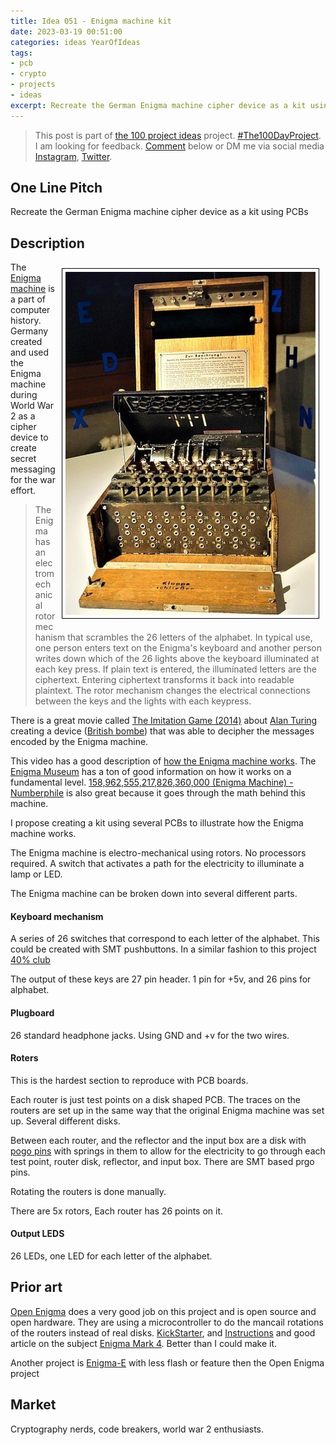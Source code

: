 ```yaml
---
title: Idea 051 - Enigma machine kit
date: 2023-03-19 00:51:00
categories: ideas YearOfIdeas
tags: 
- pcb
- crypto
- projects
- ideas
excerpt: Recreate the German Enigma machine cipher device as a kit using PCBs
---
```


> This post is part of [the 100 project ideas](/projects/2023-100-ideas/) project. [#The100DayProject](https://www.the100dayproject.org/). I am looking for feedback. <a href='#utterances-comments'>Comment</a> below or DM me via social media <a href="https://instagram.com/funvill" rel="nofollow noopener noreferrer"><i class="fab fa-fw fa-instagram" aria-hidden="true"></i><span class="label">Instagram</span></a>, <a href="https://twitter.com/funvill" rel="nofollow noopener noreferrer"><i class="fab fa-fw fa-twitter" aria-hidden="true"></i><span class="label">Twitter</span></a>.

## One Line Pitch

Recreate the German Enigma machine cipher device as a kit using PCBs

## Description

<img src="/public/uploads/2023/enigma-museum.png" alt="enigma-machine" style="float: right; margin: 10px; border: 1px solid black; padding: 5px"/>The [Enigma machine](https://en.wikipedia.org/wiki/Enigma_machine) is a part of computer history. Germany created and used the Enigma machine during World War 2 as a cipher device to create secret messaging for the war effort.

> The Enigma has an electromechanical rotor mechanism that scrambles the 26 letters of the alphabet. In typical use, one person enters text on the Enigma's keyboard and another person writes down which of the 26 lights above the keyboard illuminated at each key press. If plain text is entered, the illuminated letters are the ciphertext. Entering ciphertext transforms it back into readable plaintext. The rotor mechanism changes the electrical connections between the keys and the lights with each keypress.

There is a great movie called [The Imitation Game (2014)](https://www.imdb.com/title/tt2084970/) about [Alan Turing](https://en.wikipedia.org/wiki/Alan_Turing) creating a device ([British bombe](https://en.wikipedia.org/wiki/Cryptanalysis_of_the_Enigma#British_bombe)) that was able to decipher the messages encoded by the Enigma machine.

This video has a good description of [how the Enigma machine works](https://www.youtube.com/watch?v=ybkkiGtJmkM). The [Enigma Museum](https://enigmamuseum.com/) has a ton of good information on how it works on a fundamental level. [158,962,555,217,826,360,000 (Enigma Machine) - Numberphile](https://www.youtube.com/watch?v=G2_Q9FoD-oQ) is also great because it goes through the math behind this machine.

I propose creating a kit using several PCBs to illustrate how the Enigma machine works.

The Enigma machine is electro-mechanical using rotors. No processors required. A switch that activates a path for the electricity to illuminate a lamp or LED.

The Enigma machine can be broken down into several different parts.

#### Keyboard mechanism

A series of 26 switches that correspond to each letter of the alphabet. This could be created with SMT pushbuttons. In a similar fashion to this project [40% club](https://www.40percent.club/2020/09/smt-assembly.html)

The output of these keys are 27 pin header. 1 pin for +5v, and 26 pins for alphabet. 

#### Plugboard

26 standard headphone jacks. Using GND and +v for the two wires.

#### Roters

This is the hardest section to reproduce with PCB boards.

Each router is just test points on a disk shaped PCB. The traces on the routers are set up in the same way that the original Enigma machine was set up. Several different disks.

Between each router, and the reflector and the input box are a disk with [pogo pins](https://en.wikipedia.org/wiki/Pogo_pin) with springs in them to allow for the electricity to go through each test point, router disk, reflector, and input box. There are SMT based prgo pins.

Rotating the routers is done manually.

There are 5x rotors, Each router has 26 points on it.

#### Output LEDS

26 LEDs, one LED for each letter of the alphabet.

## Prior art

[Open Enigma](https://www.stgeotronics.com/Enigma-Replica_c3.htm) does a very good job on this project and is open source and open hardware.  They are using a microcontroller to do the mancail rotations of the routers instead of real disks.  [KickStarter](https://www.kickstarter.com/projects/438986934/the-open-enigma-project), and  [Instructions](https://www.instructables.com/Make-your-own-Enigma-Replica/) and good article on the subject [Enigma Mark 4](https://spectrum.ieee.org/build-your-own-enigma-cipher-machine). Better than I could make it.

Another project is [Enigma-E](https://www.cryptomuseum.com/kits/enigma/) with less flash or feature then the Open Enigma project

## Market

Cryptography nerds, code breakers, world war 2 enthusiasts.
